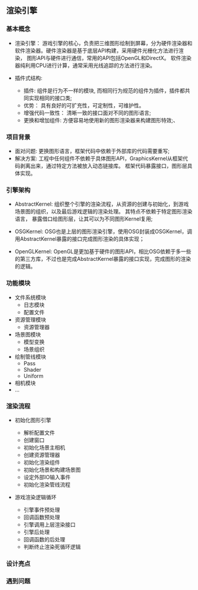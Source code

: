 
## 渲染引擎

### 基本概念

* 渲染引擎： 游戏引擎的核心，负责把三维图形绘制到屏幕，分为硬件渲染器和软件渲染器。硬件渲染器是基于底层API构建，采用硬件光栅化方法进行渲染，
图形API与硬件进行通信，常用的API包括OpenGL和DirectX。 软件渲染器纯利用CPU进行计算，通常采用光线追踪的方法进行渲染。


* 插件式结构: 
	* 插件: 组件是行为不一样的模块, 而相同行为规范的组件为插件，插件都共同实现相同的接口类;
	* 优势： 具有良好的可扩充性，可定制性，可维护性。
	* 增强代码一致性： 清晰一致的接口面对不同的图形语言;
	* 更换和增加组件: 方便容易地使用新的图形渲染器来构建图形特效;、

### 项目背景
* 面对问题: 更换图形语言，框架代码中依赖于外部库的代码需要重写;
* 解决方案: 工程中任何组件不依赖于具体图形API，GraphicsKernel从框架代码剥离出来，通过特定方法被放入动态链接库。 框架代码暴露接口，图形层具体实现。


### 引擎架构

* AbstractKernel: 组织整个引擎的渲染流程，从资源的创建与初始化，到游戏场景图的组织，以及最后游戏逻辑的渲染处理。 其特点不依赖于特定图形渲染语言，
暴露借口给图形层，让其可以为不同图形Kernel复用;

* OSGKernel: OSG也是上层的图形渲染引擎，使用OSG封装成OSGKernel，调用AbstractKernel暴露的接口完成图形渲染的具体实现；

* OpenGLKernel: OpenGL是更加基于硬件的图形API，相比OSG依赖于多一些的第三方库，不过也是完成AbstractKernel暴露的接口实现，完成图形的渲染的逻辑。


### 功能模块

* 文件系统模块
	* 日志模块
	* 配置文件
* 资源管理模块
	* 资源管理器
* 场景图模块
	* 模型变换
	* 场景组织
* 绘制管线模块
	* Pass
	* Shader
	* Uniform
* 相机模块
* ...

### 渲染流程

* 初始化图形引擎
	* 解析配置文件
	* 创建窗口
	* 初始化场景主相机
	* 创建资源管理器
	* 初始化渲染组件
	* 初始化场景和构建场景图
	* 设定外部IO输入事件
	* 初始化渲染管线流程

* 游戏渲染逻辑循环
	* 引擎事件预处理
	* 回调函数预处理
	* 引擎调用上层渲染接口
	* 引擎后处理
	* 回调函数的后处理
	* 判断终止渲染死循环逻辑

###  设计亮点


### 遇到问题